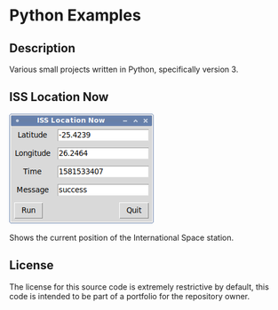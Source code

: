 # Python Examples

## Description
Various small projects written in Python, specifically version 3.

## ISS Location Now
![ISS Location Now ScreenShot](/screenshots/iss-location-now.png?raw=true)

Shows the current position of the International Space station.

## License
The license for this source code is extremely restrictive by default, this code is intended to be part of a portfolio for the repository owner.
